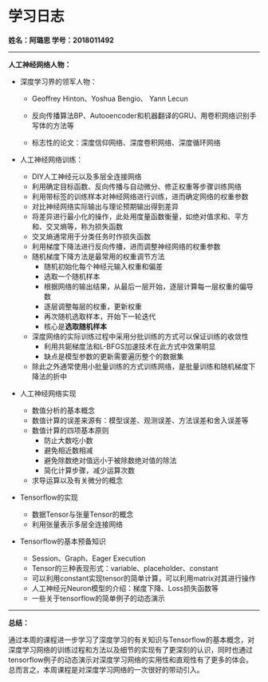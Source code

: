 # 学习日志

**姓名：阿璐思  学号：2018011492**

***

**人工神经网络人物：**

* 深度学习界的领军人物：

  * Geoffrey Hinton、Yoshua Bengio、 Yann Lecun

  * 反向传播算法BP、Autooencoder和机器翻译的GRU、用卷积网络识别手写体的方法等

  * 标志性的论文：深度信仰网络、深度卷积网络、深度循环网络

* 人工神经网络训练：

  * DIY人工神经元以及多层全连接网络
  * 利用确定目标函数、反向传播与自动微分、修正权重等步骤训练网络
  * 利用带标签的训练样本对神经网络进行训练，进而确定网络的权重参数
  * 对比神经网络实际输出与理论预期输出得到差异
  * 将差异进行最小化的操作，此处用度量函数衡量，如绝对值求和、平方和、交叉熵等，称为损失函数
  * 交叉熵通常用于分类任务时作损失函数
  * 利用梯度下降法进行反向传播，进而调整神经网络的权重参数
  * 随机梯度下降方法是最常用的权重调节方法
    * 随机初始化每个神经元输入权重和偏差
    * 选取一个随机样本
    * 根据网络的输出结果，从最后一层开始，逐层计算每一层权重的偏导数
    * 逐层调整每层的权重，更新权重
    * 再次随机选取样本，开始下一轮迭代
    * 核心是**选取随机样本**
  * 深度网络的实际训练过程中采用分批训练的方式可以保证训练的收敛性
    * 利用共轭梯度法和L-BFGS加速技术在此方式中效果明显
    * 缺点是模型参数的更新需要遍历整个的数据集
  * 除此之外通常使用小批量训练的方式训练网络，是批量训练和随机梯度下降法的折中

* 人工神经网络实现

  * 数值分析的基本概念
  * 数值计算的误差来源有：模型误差、观测误差、方法误差和舍入误差等
  * 数值计算的四项基本原则
    * 防止大数吃小数
    * 避免相近数相减
    * 避免除数绝对值远小于被除数绝对值的除法
    * 简化计算步骤，减少运算次数
  * 求导运算以及有关微分的概念

* Tensorflow的实现

  * 数据Tensor与张量Tensor的概念
  * 利用张量表示多层全连接网络

* Tensorflow的基本预备知识

  * Session、Graph、Eager Execution
  * Tensor的三种表现形式：variable、placeholder、constant
  * 可以利用constant实现tensor的简单计算，可以利用matrix对其进行操作
  * 人工神经元Neuron模型的介绍：梯度下降、Loss损失函数等
  * 一些关于tensorflow的简单例子的动态演示

***

**总结：**

​		通过本周的课程进一步学习了深度学习的有关知识与Tensorflow的基本概念，对深度学习网络的训练过程和方法以及细节的实现有了更深刻的认识，同时也通过tensorflow例子的动态演示对深度学习网络的实用性和直观性有了更多的体会。总而言之，本周课程是对深度学习网络的一次很好的带动引入。